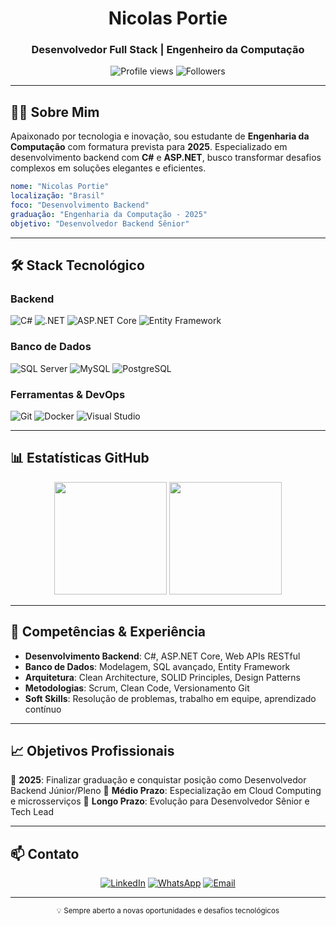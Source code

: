 <div align="center">
  <h1>Nicolas Portie</h1>
  <h3>Desenvolvedor Full Stack | Engenheiro da Computação</h3>

  <p>
    <img src="https://komarev.com/ghpvc/?username=NicolasPortie&color=0366d6&style=flat-square&label=Profile+Views" alt="Profile views" />
    <img src="https://img.shields.io/github/followers/NicolasPortie?color=0366d6&style=flat-square&label=Followers" alt="Followers" />
  </p>
</div>

---

## 👨‍💻 Sobre Mim

Apaixonado por tecnologia e inovação, sou estudante de **Engenharia da Computação** com formatura prevista para **2025**. Especializado em desenvolvimento backend com **C#** e **ASP.NET**, busco transformar desafios complexos em soluções elegantes e eficientes.

```yaml
nome: "Nicolas Portie"
localização: "Brasil"
foco: "Desenvolvimento Backend"
graduação: "Engenharia da Computação - 2025"
objetivo: "Desenvolvedor Backend Sênior"
```

---

## 🛠️ Stack Tecnológico

### **Backend**
![C#](https://img.shields.io/badge/C%23-239120?style=flat-square&logo=c-sharp&logoColor=white)
![.NET](https://img.shields.io/badge/.NET-512BD4?style=flat-square&logo=dotnet&logoColor=white)
![ASP.NET Core](https://img.shields.io/badge/ASP.NET_Core-512BD4?style=flat-square&logo=dotnet&logoColor=white)
![Entity Framework](https://img.shields.io/badge/Entity_Framework-512BD4?style=flat-square&logo=dotnet&logoColor=white)

### **Banco de Dados**
![SQL Server](https://img.shields.io/badge/SQL_Server-CC2927?style=flat-square&logo=microsoft-sql-server&logoColor=white)
![MySQL](https://img.shields.io/badge/MySQL-4479A1?style=flat-square&logo=mysql&logoColor=white)
![PostgreSQL](https://img.shields.io/badge/PostgreSQL-336791?style=flat-square&logo=postgresql&logoColor=white)

### **Ferramentas & DevOps**
![Git](https://img.shields.io/badge/Git-F05032?style=flat-square&logo=git&logoColor=white)
![Docker](https://img.shields.io/badge/Docker-2496ED?style=flat-square&logo=docker&logoColor=white)
![Visual Studio](https://img.shields.io/badge/Visual_Studio-5C2D91?style=flat-square&logo=visual-studio&logoColor=white)

---

## 📊 Estatísticas GitHub

<div align="center">
  <img height="180em" src="https://github-readme-stats.vercel.app/api?username=NicolasPortie&show_icons=true&theme=default&include_all_commits=true&count_private=true&hide_border=true"/>
  <img height="180em" src="https://github-readme-stats.vercel.app/api/top-langs/?username=NicolasPortie&layout=compact&theme=default&hide_border=true"/>
</div>

---

## 🎯 Competências & Experiência

- **Desenvolvimento Backend**: C#, ASP.NET Core, Web APIs RESTful
- **Banco de Dados**: Modelagem, SQL avançado, Entity Framework
- **Arquitetura**: Clean Architecture, SOLID Principles, Design Patterns
- **Metodologias**: Scrum, Clean Code, Versionamento Git
- **Soft Skills**: Resolução de problemas, trabalho em equipe, aprendizado contínuo

---

## 📈 Objetivos Profissionais

🎯 **2025**: Finalizar graduação e conquistar posição como Desenvolvedor Backend Júnior/Pleno
🚀 **Médio Prazo**: Especialização em Cloud Computing e microsserviços
🌟 **Longo Prazo**: Evolução para Desenvolvedor Sênior e Tech Lead

---

## 📫 Contato

<div align="center">

[![LinkedIn](https://img.shields.io/badge/LinkedIn-0077B5?style=for-the-badge&logo=linkedin&logoColor=white)](https://www.linkedin.com/in/nicolasportie)
[![WhatsApp](https://img.shields.io/badge/WhatsApp-25D366?style=for-the-badge&logo=whatsapp&logoColor=white)](https://wa.me/551899646794?text=Olá!%20Vim%20através%20do%20seu%20perfil%20no%20GitHub.)
[![Email](https://img.shields.io/badge/Email-D14836?style=for-the-badge&logo=gmail&logoColor=white)](mailto:nicolasportieprofissional@gmail.com)

</div>

---

<div align="center">
  <sub>💡 Sempre aberto a novas oportunidades e desafios tecnológicos</sub>
</div>